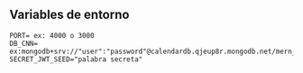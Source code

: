 ## Variables de entorno



```html:
PORT= ex: 4000 o 3000
DB_CNN= ex:mongodb+srv://"user":"password"@calendardb.qjeup8r.mongodb.net/mern_calendar
SECRET_JWT_SEED="palabra secreta"
```